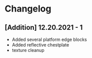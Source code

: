 # Changelog

## [Addition] 12.20.2021 - 1

* Added several platform edge blocks
* Added reflective chestplate
* texture cleanup
